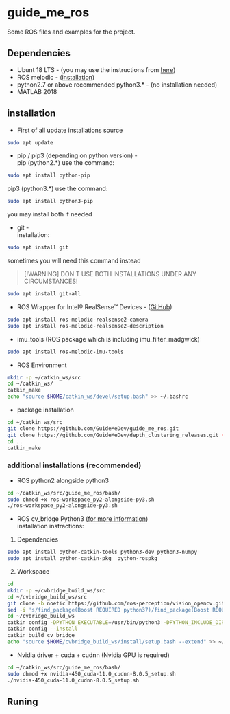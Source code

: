 # guide_me_ros
Some ROS files and examples for the project.


## Dependencies
* Ubunt 18 LTS - (you may use the instructions from [here](https://www.itzgeek.com/how-tos/linux/ubuntu-how-tos/how-to-install-ubuntu-18-04-alongside-with-windows-10-or-8-in-dual-boot.html))
* ROS melodic - ([installation](http://wiki.ros.org/melodic/Installation/Ubuntu))
* python2.7 or above recommended python3.* - (no installation needed)
* MATLAB 2018


## installation
* First of all update installations source
```bash
sudo apt update
```

* pip / pip3 (depending on python version) -\
pip (python2.*) use the command:
```bash
sudo apt install python-pip
```
pip3 (python3.*) use the command:
```bash
sudo apt install python3-pip
```
you may install both if needed

* git -\
installation:
```bash
sudo apt install git
```
sometimes you will need this command instead
> [!WARNING] DON'T USE BOTH INSTALLATIONS UNDER ANY CIRCUMSTANCES!
```bash
sudo apt install git-all
```

* ROS Wrapper for Intel® RealSense™ Devices - ([GitHub](https://github.com/IntelRealSense/realsense-ros))
```bash
sudo apt install ros-melodic-realsense2-camera
sudo apt install ros-melodic-realsense2-description
```

* imu_tools (ROS package which is including imu_filter_madgwick)
```bash
sudo apt install ros-melodic-imu-tools
```

* ROS Environment
```bash
mkdir -p ~/catkin_ws/src
cd ~/catkin_ws/
catkin_make
echo "source $HOME/catkin_ws/devel/setup.bash" >> ~/.bashrc
```

* package installation
```bash
cd ~/catkin_ws/src
git clone https://github.com/GuideMeDev/guide_me_ros.git
git clone https://github.com/GuideMeDev/depth_clustering_releases.git (recommended)
cd ..
catkin_make
```


### additional installations (recommended)
* ROS python2 alongside python3
```bash
cd ~/catkin_ws/src/guide_me_ros/bash/
sudo chmod +x ros-workspace_py2-alongside-py3.sh
./ros-workspace_py2-alongside-py3.sh
```

* ROS cv_bridge Python3 ([for more information](https://cyaninfinite.com/ros-cv-bridge-with-python-3/))\
installation instractions:
1. Dependencies
```bash
sudo apt install python-catkin-tools python3-dev python3-numpy
sudo apt install python-catkin-pkg  python-rospkg
```
2. Workspace
```bash
cd
mkdir -p ~/cvbridge_build_ws/src
cd ~/cvbridge_build_ws/src
git clone -b noetic https://github.com/ros-perception/vision_opencv.git
sed -i 's/find_package(Boost REQUIRED python37)/find_package(Boost REQUIRED python3)/' vision_opencv/cv_bridge/CMakeLists.txt
cd ~/cvbridge_build_ws
catkin config -DPYTHON_EXECUTABLE=/usr/bin/python3 -DPYTHON_INCLUDE_DIR=/usr/include/python3.6m -DPYTHON_LIBRARY=/usr/lib/x86_64-linux-gnu/libpython3.6m.so
catkin config --install
catkin build cv_bridge
echo "source $HOME/cvbridge_build_ws/install/setup.bash --extend" >> ~/.bashrc
```
* Nvidia driver + cuda + cudnn (Nvidia GPU is required)
```bash
cd ~/catkin_ws/src/guide_me_ros/bash/
sudo chmod +x nvidia-450_cuda-11.0_cudnn-8.0.5_setup.sh
./nvidia-450_cuda-11.0_cudnn-8.0.5_setup.sh
```

## Runing